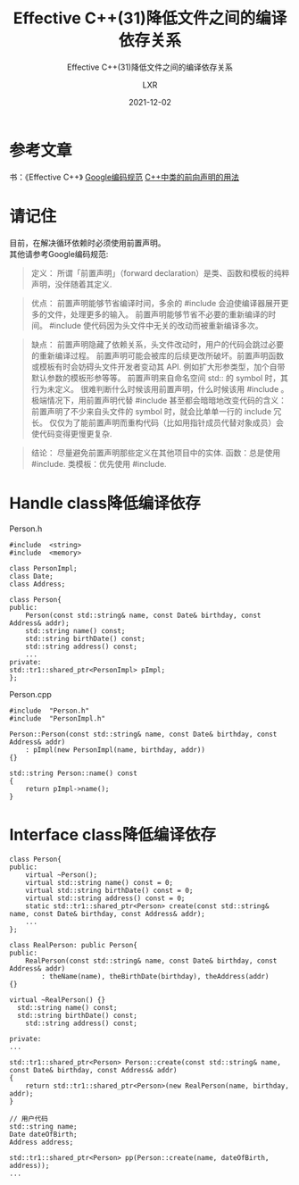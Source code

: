 ﻿---
layout:     post
title:   Effective C++(31)降低文件之间的编译依存关系
subtitle:   Effective C++(31)降低文件之间的编译依存关系
date:       2021-12-02
author:     LXR
header-img: img/post-bg-re-vs-ng2.jpg
catalog: true
tags:
    - Effective C++
    - 降低文件之间的编译依存关系
---

# 参考文章
书：《Effective C++》
[Google编码规范](https://zh-google-styleguide.readthedocs.io/en/latest/google-cpp-styleguide/headers/#forward-declarations)
[C++中类的前向声明的用法](https://www.cnblogs.com/zhaojk2010/p/5789354.html)

# 请记住
目前，在解决循环依赖时必须使用前置声明。  
其他请参考Google编码规范: 
> 定义：
所谓「前置声明」（forward declaration）是类、函数和模板的纯粹声明，没伴随着其定义.

> 优点：
前置声明能够节省编译时间，多余的 #include 会迫使编译器展开更多的文件，处理更多的输入。
前置声明能够节省不必要的重新编译的时间。 #include 使代码因为头文件中无关的改动而被重新编译多次。

> 缺点：
前置声明隐藏了依赖关系，头文件改动时，用户的代码会跳过必要的重新编译过程。
前置声明可能会被库的后续更改所破坏。前置声明函数或模板有时会妨碍头文件开发者变动其 API. 例如扩大形参类型，加个自带默认参数的模板形参等等。
前置声明来自命名空间 std:: 的 symbol 时，其行为未定义。
很难判断什么时候该用前置声明，什么时候该用 #include 。极端情况下，用前置声明代替 #include 甚至都会暗暗地改变代码的含义：
前置声明了不少来自头文件的 symbol 时，就会比单单一行的 include 冗长。
仅仅为了能前置声明而重构代码（比如用指针成员代替对象成员）会使代码变得更慢更复杂.

> 结论：
尽量避免前置声明那些定义在其他项目中的实体.
函数：总是使用 #include.
类模板：优先使用 #include.

# Handle class降低编译依存
Person.h  
```
#include  <string>
#include  <memory>

class PersonImpl;
class Date;
class Address;

class Person{
public:
    Person(const std::string& name, const Date& birthday, const Address& addr);
    std::string name() const;
    std::string birthDate() const;
    std::string address() const;
    ...
private:
std::tr1::shared_ptr<PersonImpl> pImpl;
};
```
Person.cpp  
```
#include  "Person.h"
#include  "PersonImpl.h"

Person::Person(const std::string& name, const Date& birthday, const Address& addr)
    : pImpl(new PersonImpl(name, birthday, addr))
{}

std::string Person::name() const
{
    return pImpl->name();
}
```

# Interface class降低编译依存
```
class Person{
public:
    virtual ~Person();
    virtual std::string name() const = 0;
    virtual std::string birthDate() const = 0;
    virtual std::string address() const = 0;
    static std::tr1::shared_ptr<Person> create(const std::string& name, const Date& birthday, const Address& addr);
    ...
};

class RealPerson: public Person{
public:
    RealPerson(const std::string& name, const Date& birthday, const Address& addr)
        : theName(name), theBirthDate(birthday), theAddress(addr)
{}

virtual ~RealPerson() {}
  std::string name() const;
  std::string birthDate() const;
    std::string address() const;

private:
...

std::tr1::shared_ptr<Person> Person::create(const std::string& name, const Date& birthday, const Address& addr)
{
    return std::tr1::shared_ptr<Person>(new RealPerson(name, birthday, addr);
}

// 用户代码
std::string name;
Date dateOfBirth;
Address address;

std::tr1::shared_ptr<Person> pp(Person::create(name, dateOfBirth, address));
...

```
